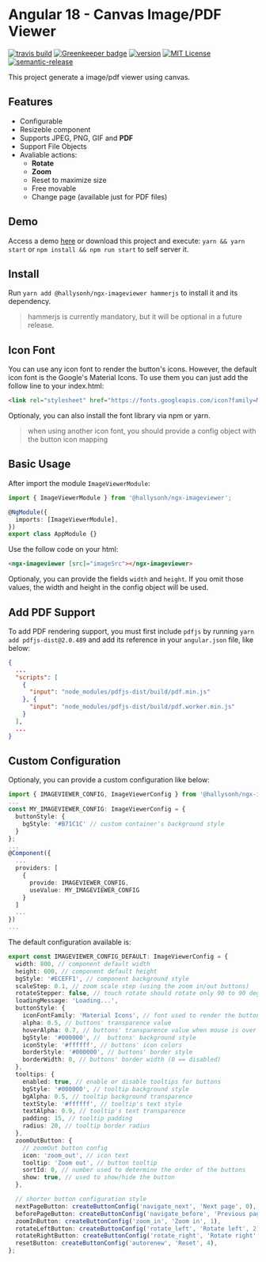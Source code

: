 # Angular 18 - Canvas Image/PDF Viewer

[![travis build](https://travis-ci.org/hallysonh/ngx-imageviewer.svg?branch=master)](https://travis-ci.org/hallysonh/ngx-imageviewer)
[![Greenkeeper badge](https://badges.greenkeeper.io/hallysonh/ngx-imageviewer.svg)](https://greenkeeper.io/)
[![version](https://img.shields.io/npm/v/@hallysonh/ngx-imageviewer.svg)](http://npm.im/@hallysonh/ngx-imageviewer)
[![MIT License](https://img.shields.io/github/license/hallysonh/ngx-imageviewer.svg)](https://opensource.org/licenses/MIT)
[![semantic-release](https://img.shields.io/badge/%20%20%F0%9F%93%A6%F0%9F%9A%80-semantic--release-e10079.svg)](https://github.com/semantic-release/semantic-release)

This project generate a image/pdf viewer using canvas.

## Features

- Configurable
- Resizeble component
- Supports JPEG, PNG, GIF and **PDF**
- Support File Objects
- Avaliable actions:
  - **Rotate**
  - **Zoom**
  - Reset to maximize size
  - Free movable
  - Change page (available just for PDF files)

## Demo

Access a demo [here](https://hallysonh.github.io/ngx-imageviewer/) or download this project and execute: `yarn && yarn start` or `npm install && npm run start` to self server it.

## Install

Run `yarn add @hallysonh/ngx-imageviewer hammerjs` to install it and its dependency.

> hammerjs is currently mandatory, but it will be optional in a future release.

## Icon Font

You can use any icon font to render the button's icons. However, the default icon font is the Google's Material Icons. To use them you can just add the follow line to your index.html:

```html
<link rel="stylesheet" href="https://fonts.googleapis.com/icon?family=Material+Icons" />
```

Optionaly, you can also install the font library via npm or yarn.

> when using another icon font, you should provide a config object with the button icon mapping

## Basic Usage

After import the module `ImageViewerModule`:

```typescript
import { ImageViewerModule } from '@hallysonh/ngx-imageviewer';

@NgModule({
  imports: [ImageViewerModule],
})
export class AppModule {}
```

Use the follow code on your html:

```html
<ngx-imageviewer [src]="imageSrc"></ngx-imageviewer>
```

Optionaly, you can provide the fields `width` and `height`. If you omit those values, the width and height in the config object will be used.

## Add PDF Support

To add PDF rendering support, you must first include `pdfjs` by running `yarn add pdfjs-dist@2.0.489` and add its reference in your `angular.json` file, like below:

```json
{
  ...
  "scripts": [
    {
      "input": "node_modules/pdfjs-dist/build/pdf.min.js"
    }, {
      "input": "node_modules/pdfjs-dist/build/pdf.worker.min.js"
    }
  ],
  ...
}
```

## Custom Configuration

Optionaly, you can provide a custom configuration like below:

```typescript
import { IMAGEVIEWER_CONFIG, ImageViewerConfig } from '@hallysonh/ngx-imageviewer';
...
const MY_IMAGEVIEWER_CONFIG: ImageViewerConfig = {
  buttonStyle: {
    bgStyle: '#B71C1C' // custom container's background style
  }
};
...
@Component({
  ...
  providers: [
    {
      provide: IMAGEVIEWER_CONFIG,
      useValue: MY_IMAGEVIEWER_CONFIG
    }
  ]
  ...
})
...
```

The default configuration available is:

```typescript
export const IMAGEVIEWER_CONFIG_DEFAULT: ImageViewerConfig = {
  width: 800, // component default width
  height: 600, // component default height
  bgStyle: '#ECEFF1', // component background style
  scaleStep: 0.1, // zoom scale step (using the zoom in/out buttons)
  rotateStepper: false, // touch rotate should rotate only 90 to 90 degrees
  loadingMessage: 'Loading...',
  buttonStyle: {
    iconFontFamily: 'Material Icons', // font used to render the button icons
    alpha: 0.5, // buttons' transparence value
    hoverAlpha: 0.7, // buttons' transparence value when mouse is over
    bgStyle: '#000000', //  buttons' background style
    iconStyle: '#ffffff', // buttons' icon colors
    borderStyle: '#000000', // buttons' border style
    borderWidth: 0, // buttons' border width (0 == disabled)
  },
  tooltips: {
    enabled: true, // enable or disable tooltips for buttons
    bgStyle: '#000000', // tooltip background style
    bgAlpha: 0.5, // tooltip background transparence
    textStyle: '#ffffff', // tooltip's text style
    textAlpha: 0.9, // tooltip's text transparence
    padding: 15, // tooltip padding
    radius: 20, // tooltip border radius
  },
  zoomOutButton: {
    // zoomOut button config
    icon: 'zoom_out', // icon text
    tooltip: 'Zoom out', // button tooltip
    sortId: 0, // number used to determine the order of the buttons
    show: true, // used to show/hide the button
  },

  // shorter button configuration style
  nextPageButton: createButtonConfig('navigate_next', 'Next page', 0),
  beforePageButton: createButtonConfig('navigate_before', 'Previous page', 1),
  zoomInButton: createButtonConfig('zoom_in', 'Zoom in', 1),
  rotateLeftButton: createButtonConfig('rotate_left', 'Rotate left', 2),
  rotateRightButton: createButtonConfig('rotate_right', 'Rotate right', 3),
  resetButton: createButtonConfig('autorenew', 'Reset', 4),
};
```
